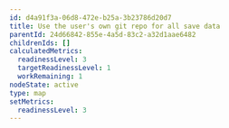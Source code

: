 ```yaml
---
id: d4a91f3a-06d8-472e-b25a-3b23786d20d7
title: Use the user's own git repo for all save data
parentId: 24d66842-855e-4a5d-83c2-a32d1aae6482
childrenIds: []
calculatedMetrics:
  readinessLevel: 3
  targetReadinessLevel: 1
  workRemaining: 1
nodeState: active
type: map
setMetrics:
  readinessLevel: 3
---
```

